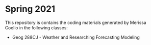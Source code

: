 # Spring 2021

This repository is contains the coding materials generated by Merissa Coello in the following classes:
  - Geog 288CJ - Weather and Researching Forecasting Modeling
